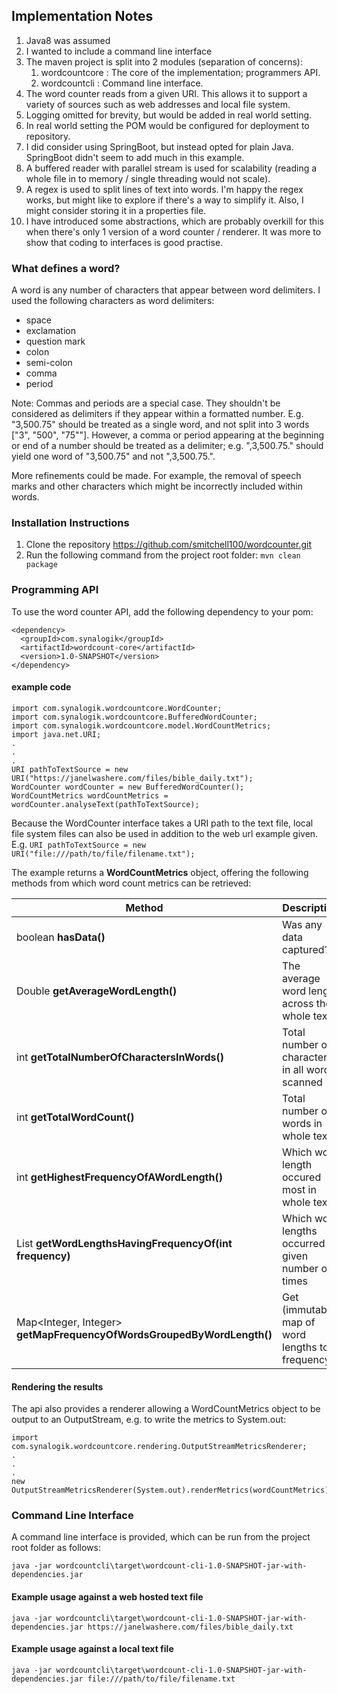 ## Implementation Notes

1. Java8 was assumed
2. I wanted to include a command line interface
3. The maven project is split into 2 modules (separation of concerns):
    1. wordcountcore : The core of the implementation; programmers API.
    2. wordcountcli : Command line interface.
4. The word counter reads from a given URI. This allows it to support a variety of sources such as web addresses and local file system.
5. Logging omitted for brevity, but would be added in real world setting.
6. In real world setting the POM would be configured for deployment to repository.
7. I did consider using SpringBoot, but instead opted for plain Java. SpringBoot didn't seem to add much in this example.
8. A buffered reader with parallel stream is used for scalability (reading a whole file in to memory / single threading would not scale).
9. A regex is used to split lines of text into words. I'm happy the regex works, but might like to explore if there's a way to simplify it. Also, I might consider storing it in a properties file.
10. I have introduced some abstractions, which are probably overkill for this when there's only 1 version of a word counter / renderer. It was more to show that coding to interfaces is good practise.

### What defines a word?

A word is any number of characters that appear between word delimiters.
I used the following characters as word delimiters:
 - space
 - exclamation
 - question mark
 - colon
 - semi-colon
 - comma
 - period

Note: Commas and periods are a special case. They shouldn't be considered as delimiters if they appear within a formatted number. E.g. "3,500.75" should be treated as a single word, and not split into 3 words ["3", "500", "75""]. However, a comma or period appearing at the beginning or end of a number should be treated as a delimiter; e.g. ",3,500.75." should yield one word of "3,500.75" and not ",3,500.75.".

More refinements could be made. For example, the removal of speech marks and other characters which might be incorrectly included within words.

### Installation Instructions

1. Clone the repository https://github.com/smitchell100/wordcounter.git
2. Run the following command from the project root folder: `mvn clean package`

### Programming API

To use the word counter API, add the following dependency to your pom:

```
<dependency>
  <groupId>com.synalogik</groupId>
  <artifactId>wordcount-core</artifactId>
  <version>1.0-SNAPSHOT</version>
</dependency>
```

#### example code

```
import com.synalogik.wordcountcore.WordCounter;
import com.synalogik.wordcountcore.BufferedWordCounter;
import com.synalogik.wordcountcore.model.WordCountMetrics;
import java.net.URI;
.
.
.
URI pathToTextSource = new URI("https://janelwashere.com/files/bible_daily.txt");
WordCounter wordCounter = new BufferedWordCounter();
WordCountMetrics wordCountMetrics = wordCounter.analyseText(pathToTextSource);
```

Because the WordCounter interface takes a URI path to the text file, local file system files can also be used in addition to the web url example given. E.g. ```URI pathToTextSource = new URI("file:///path/to/file/filename.txt");```

The example returns a **WordCountMetrics** object, offering the following methods from which word count metrics can be retrieved:

| Method | Description |
| ----------- | ----------- |
| boolean **hasData()** | Was any data captured? |
| Double **getAverageWordLength()** | The average word length across the whole text |
| int **getTotalNumberOfCharactersInWords()** | Total number of characters in all words scanned |
| int **getTotalWordCount()** | Total number of words in whole text |
| int **getHighestFrequencyOfAWordLength()** | Which word length occured most in whole text |
| List<Integer> **getWordLengthsHavingFrequencyOf(int frequency)** | Which word lengths occurred a given number of times |
| Map<Integer, Integer> **getMapFrequencyOfWordsGroupedByWordLength()** | Get (immutable) map of word lengths to frequency |


#### Rendering the results

The api also provides a renderer allowing a WordCountMetrics object to be output to an OutputStream, e.g. to write the metrics to System.out:

```
import com.synalogik.wordcountcore.rendering.OutputStreamMetricsRenderer;
.
.
.
new OutputStreamMetricsRenderer(System.out).renderMetrics(wordCountMetrics);
```


### Command Line Interface

A command line interface is provided, which can be run from the project root folder as follows:

```java -jar wordcountcli\target\wordcount-cli-1.0-SNAPSHOT-jar-with-dependencies.jar```

#### Example usage against a web hosted text file

```java -jar wordcountcli\target\wordcount-cli-1.0-SNAPSHOT-jar-with-dependencies.jar https://janelwashere.com/files/bible_daily.txt```


#### Example usage against a local text file

```java -jar wordcountcli\target\wordcount-cli-1.0-SNAPSHOT-jar-with-dependencies.jar file:///path/to/file/filename.txt```

